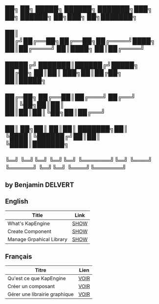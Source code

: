 ##
## ██╗  ██╗ █████╗ ██████╗ ███████╗███╗   ██╗ ██████╗ ██╗███╗   ██╗███████╗
## ██║ ██╔╝██╔══██╗██╔══██╗██╔════╝████╗  ██║██╔════╝ ██║████╗  ██║██╔════╝
## █████╔╝ ███████║██████╔╝█████╗  ██╔██╗ ██║██║  ███╗██║██╔██╗ ██║█████╗  
## ██╔═██╗ ██╔══██║██╔═══╝ ██╔══╝  ██║╚██╗██║██║   ██║██║██║╚██╗██║██╔══╝  
## ██║  ██╗██║  ██║██║     ███████╗██║ ╚████║╚██████╔╝██║██║ ╚████║███████╗
## ╚═╝  ╚═╝╚═╝  ╚═╝╚═╝     ╚══════╝╚═╝  ╚═══╝ ╚═════╝ ╚═╝╚═╝  ╚═══╝╚══════╝
##                                                                         
## by Benjamin DELVERT

## English
| Title                         | Link                                       |
|-------------------------------|--------------------------------------------|
| What's KapEngine              | [SHOW](Documentation/md/KapEngineEn.md)    |
| Create Component              | [SHOW](Documentation/md/NewComponentEn.md) |
| Manage Grpahical Library      | [SHOW](Documentation/md/LibGraphEn.md)     |


## Français
| Titre                         | Lien                                       |
|-------------------------------|--------------------------------------------|
| Qu'est ce que KapEngine       | [VOIR](Documentation/md/KapEngineFr.md)    |
| Créer un composant            | [VOIR](Documentation/md/NewComponentFr.md) |
| Gérer une librairie graphique | [VOIR](Documentation/md/LibGraphFr.md)     |
